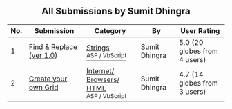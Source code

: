 ﻿<div align="center">

## All Submissions by Sumit Dhingra

</div>

No.  | Submission | Category | By   | User Rating
---- | ---------- | -------- | ---- | -----------
1 | [Find & Replace \(ver 1\.0\)<br />](https://github.com/Planet-Source-Code/sumit-dhingra-find-replace-ver-1-0__4-6830) | [Strings<br /><sup>ASP / VbScript</sup>](../ByCategory/strings__4-26.md) | Sumit Dhingra | 5.0 (20 globes from 4 users)
2 | [Create your own Grid<br />](https://github.com/Planet-Source-Code/sumit-dhingra-create-your-own-grid__4-6832) | [Internet/ Browsers/ HTML<br /><sup>ASP / VbScript</sup>](../ByCategory/internet-browsers-html__4-9.md) | Sumit Dhingra | 4.7 (14 globes from 3 users)
